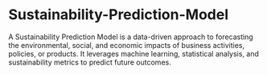 # Sustainability-Prediction-Model
A Sustainability Prediction Model is a data-driven approach to forecasting the environmental, social, and economic impacts of business activities, policies, or products. It leverages machine learning, statistical analysis, and sustainability metrics to predict future outcomes.
